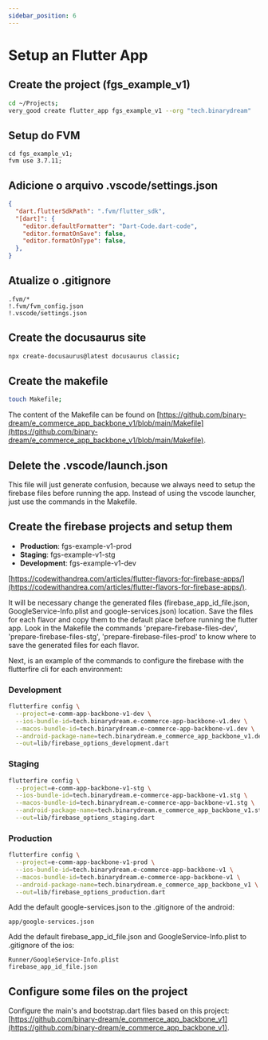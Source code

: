 ```yaml
---
sidebar_position: 6
---
```


# Setup an Flutter App

## Create the project (fgs_example_v1)

```bash
cd ~/Projects;
very_good create flutter_app fgs_example_v1 --org "tech.binarydream"
```

## Setup do FVM

```
cd fgs_example_v1;
fvm use 3.7.11;
```

## Adicione o arquivo .vscode/settings.json

```json
{
  "dart.flutterSdkPath": ".fvm/flutter_sdk",
  "[dart]": {
    "editor.defaultFormatter": "Dart-Code.dart-code",
    "editor.formatOnSave": false,
    "editor.formatOnType": false,
  },
}
```

## Atualize o .gitignore

```
.fvm/*
!.fvm/fvm_config.json
!.vscode/settings.json
```

## Create the docusaurus site

```bash
npx create-docusaurus@latest docusaurus classic;
```

## Create the makefile

```bash
touch Makefile;
```

The content of the Makefile can be found on [https://github.com/binary-dream/e_commerce_app_backbone_v1/blob/main/Makefile](https://github.com/binary-dream/e_commerce_app_backbone_v1/blob/main/Makefile).

## Delete the .vscode/launch.json

This file will just generate confusion, because we always need to setup the firebase files before running the app. Instead of using the vscode launcher, just use the commands in the Makefile.

## Create the firebase projects and setup them

* **Production**: fgs-example-v1-prod
* **Staging**: fgs-example-v1-stg
* **Development**: fgs-example-v1-dev

[https://codewithandrea.com/articles/flutter-flavors-for-firebase-apps/](https://codewithandrea.com/articles/flutter-flavors-for-firebase-apps/).

It will be necessary change the generated files (firebase_app_id_file.json, GoogleService-Info.plist and google-services.json) location. Save the files for each flavor and copy them to the default place before running the flutter app. Look in the Makefile the commands 'prepare-firebase-files-dev', 'prepare-firebase-files-stg', 'prepare-firebase-files-prod' to know where to save the generated files for each flavor.

Next, is an example of the commands to configure the firebase with the flutterfire cli for each environment:

### Development

```bash
flutterfire config \
  --project=e-comm-app-backbone-v1-dev \
  --ios-bundle-id=tech.binarydream.e-commerce-app-backbone-v1.dev \
  --macos-bundle-id=tech.binarydream.e-commerce-app-backbone-v1.dev \
  --android-package-name=tech.binarydream.e_commerce_app_backbone_v1.dev \
  --out=lib/firebase_options_development.dart
```

### Staging

```bash
flutterfire config \
  --project=e-comm-app-backbone-v1-stg \
  --ios-bundle-id=tech.binarydream.e-commerce-app-backbone-v1.stg \
  --macos-bundle-id=tech.binarydream.e-commerce-app-backbone-v1.stg \
  --android-package-name=tech.binarydream.e_commerce_app_backbone_v1.stg \
  --out=lib/firebase_options_staging.dart
```

### Production

```bash
flutterfire config \
  --project=e-comm-app-backbone-v1-prod \
  --ios-bundle-id=tech.binarydream.e-commerce-app-backbone-v1 \
  --macos-bundle-id=tech.binarydream.e-commerce-app-backbone-v1 \
  --android-package-name=tech.binarydream.e_commerce_app_backbone_v1 \
  --out=lib/firebase_options_production.dart
```

Add the default google-services.json to the .gitignore of the android:

```
app/google-services.json
```

Add the default firebase_app_id_file.json and GoogleService-Info.plist to .gitignore of the ios:

```
Runner/GoogleService-Info.plist
firebase_app_id_file.json
```

## Configure some files on the project

Configure the main's and bootstrap.dart files based on this project: [https://github.com/binary-dream/e_commerce_app_backbone_v1](https://github.com/binary-dream/e_commerce_app_backbone_v1).
